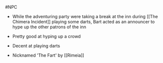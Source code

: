 #NPC
- While the adventuring party were taking a break at the inn during [[The Chimera Incident]] playing some darts, Bart acted as an announcer to hype up the other patrons of the inn

- Pretty good at hyping up a crowd

- Decent at playing darts

- Nicknamed 'The Fart' by [[Rimeia]]


